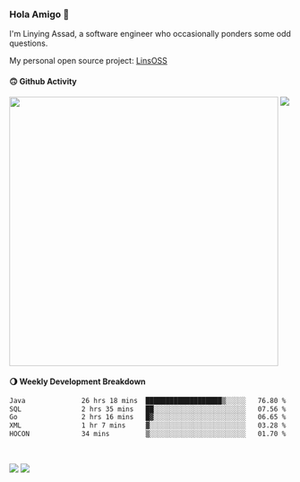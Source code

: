 ### Hola Amigo 🤣   

I'm Linying Assad, a software engineer who occasionally ponders some odd questions.  

My personal open source project: [LinsOSS](https://github.com/linsoss)
 
#### 🙃 Github Activity 
<div>
  <img src="https://github-readme-stats.vercel.app/api?username=al-assad&show_icons=true" align="top" style="display: inline-block;" width="480"/>
  <img src="https://github-readme-stats.vercel.app/api/top-langs/?username=al-assad&hide=css,html&langs_count=8&layout=compact" align="top" style="display: inline-block;"/>
</div>

#### 🌖 Weekly Development Breakdown
<!--START_SECTION:waka-->

```txt
Java              26 hrs 18 mins  ███████████████████▒░░░░░   76.80 %
SQL               2 hrs 35 mins   ██░░░░░░░░░░░░░░░░░░░░░░░   07.56 %
Go                2 hrs 16 mins   █▓░░░░░░░░░░░░░░░░░░░░░░░   06.65 %
XML               1 hr 7 mins     ▓░░░░░░░░░░░░░░░░░░░░░░░░   03.28 %
HOCON             34 mins         ▒░░░░░░░░░░░░░░░░░░░░░░░░   01.70 %
```

<!--END_SECTION:waka-->

<br>

<a href="https://twitter.com/assad_lin"><img src="https://img.shields.io/badge/Twitter-@assad__lin-blue?style=flat&logo=twitter" /></a>
<a href="https://al-assad.github.io"><img src="https://img.shields.io/badge/Blogs-Linying_Assad's_Blog-yellow?style=flat&logo=github" /></a>

